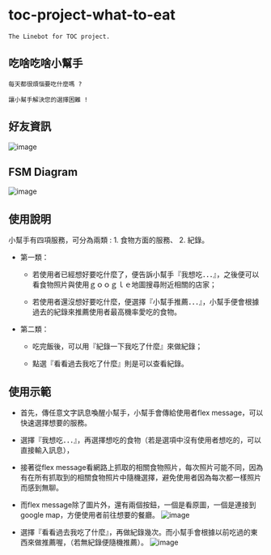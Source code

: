 # toc-project-what-to-eat

	The Linebot for TOC project.

## 吃啥吃啥小幫手

	每天都很煩惱要吃什麼嗎 ?

	讓小幫手解決您的選擇困難 !


## 好友資訊
![image](https://github.com/Shulammiteya/toc-project-what-to-eat/blob/main/img_fix/%E8%9E%A2%E5%B9%95%E6%93%B7%E5%8F%96%E7%95%AB%E9%9D%A2%20(61).png?raw=true)

## FSM Diagram
![image](https://raw.githubusercontent.com/Shulammiteya/toc-project-what-to-eat/main/received_890917781680792.webp)


## 使用說明

小幫手有四項服務，可分為兩類 : 1. 食物方面的服務、  2. 紀錄。


* 第一類：

	* 若使用者已經想好要吃什麼了，便告訴小幫手『我想吃．．．』，之後便可以看食物照片與使用ｇｏｏｇｌｅ地圖搜尋附近相關的店家；
	
	* 若使用者還沒想好要吃什麼，便選擇『小幫手推薦．．．』，小幫手便會根據過去的紀錄來推薦使用者最高機率愛吃的食物。
	
* 第二類：

	* 吃完飯後，可以用『紀錄一下我吃了什麼』來做紀錄；
	
	* 點選『看看過去我吃了什麼』則是可以查看紀錄。


## 使用示範

* 首先，傳任意文字訊息喚醒小幫手，小幫手會傳給使用者flex message，可以快速選擇想要的服務。

* 選擇『我想吃．．．』，再選擇想吃的食物（若是選項中沒有使用者想吃的，可以直接輸入訊息），
* 接著從flex message看網路上抓取的相關食物照片，每次照片可能不同，因為有在所有抓取到的相關食物照片中隨機選擇，避免使用者因為每次都一樣照片而感到無聊。
* 而flex message除了圖片外，還有兩個按鈕，一個是看原圖，一個是連接到 google map，方便使用者前往想要的餐廳。
	![image](https://github.com/Shulammiteya/toc-project-what-to-eat/blob/main/img_fix/%E5%9C%96%E7%89%873.png?raw=true)
	
* 選擇『看看過去我吃了什麼』，再做紀錄幾次。而小幫手會根據以前吃過的東西來做推薦喔，（若無紀錄便隨機推薦）。
	![image](https://github.com/Shulammiteya/toc-project-what-to-eat/blob/main/img_fix/%E5%9C%96%E7%89%874.png?raw=true)
